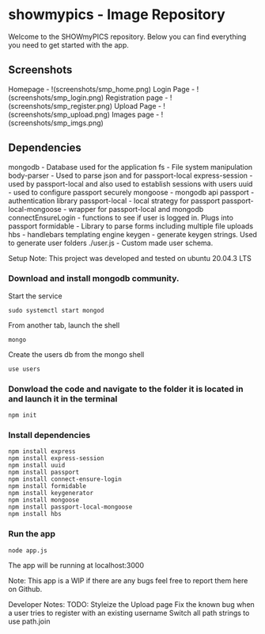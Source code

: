 # showmypics - Image Repository
Welcome to the SHOWmyPICS repository. Below you can find everything you need to get started with the app.

## Screenshots
Homepage - !(screenshots/smp_home.png)
Login Page - !(screenshots/smp_login.png)
Registration page - !(screenshots/smp_register.png)
Upload Page - !(screenshots/smp_upload.png)
Images page - !(screenshots/smp_imgs.png)


## Dependencies
mongodb - Database used for the application
fs - File system manipulation
body-parser - Used to parse json and for passport-local
express-session - used by passport-local and also used to establish sessions with users
uuid - used to configure passport securely
mongoose - mongodb api
passport - authentication library
passport-local - local strategy for passport
passport-local-mongoose - wrapper for passport-local and mongodb
connectEnsureLogin - functions to see if user is logged in. Plugs into passport
formidable - Library to parse forms including multiple file uploads
hbs - handlebars templating engine
keygen - generate keygen strings. Used to generate user folders
./user.js - Custom made user schema.

Setup
Note: This project was developed and tested on ubuntu 20.04.3 LTS

### Download and install mongodb community.
Start the service
```
sudo systemctl start mongod
```
From another tab, launch the shell
```
mongo
```
Create the users db from the mongo shell
```
use users
```

### Donwload the code and navigate to the folder it is located in and launch it in the terminal
```
npm init
```

### Install dependencies
```
npm install express
npm install express-session
npm install uuid
npm install passport
npm install connect-ensure-login
npm install formidable
npm install keygenerator
npm install mongoose
npm install passport-local-mongoose
npm install hbs
```

### Run the app
```
node app.js
```

The app will be running at localhost:3000

Note: This app is a WIP if there are any bugs feel free to report them here on Github.

Developer Notes:
TODO:
Styleize the Upload page
Fix the known bug when a user tries to register with an existing username
Switch all path strings to use path.join

